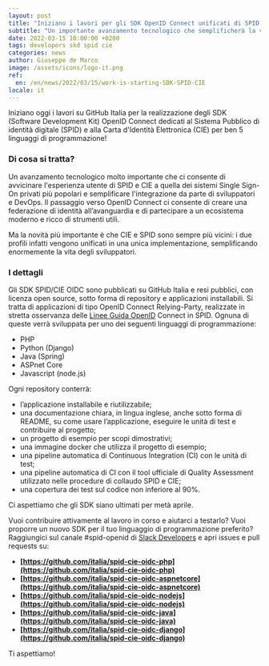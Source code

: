 ```yaml
---
layout: post
title: "Iniziano i lavori per gli SDK OpenID Connect unificati di SPID e CIE "
subtitle: "Un importante avanzamento tecnologico che semplificherà la vita degli sviluppatori"
date: 2022-03-15 10:00:00 +0200
tags: developers skd spid cie
categories: news
author: Giuseppe de Marco
image: /assets/icons/logo-it.png
ref:
  en: /en/news/2022/03/15/work-is-starting-SDK-SPID-CIE
locale: it
---
```


Iniziano oggi i lavori su GitHub Italia per la realizzazione degli SDK (Software Development Kit) OpenID Connect dedicati al Sistema Pubblico di identità digitale (SPID) e alla Carta d'Identità Elettronica (CIE) per ben 5 linguaggi di programmazione!

### Di cosa si tratta? 

Un avanzamento tecnologico molto importante che ci consente di avvicinare l'esperienza utente di SPID e CIE a quella dei sistemi Single Sign-On privati più popolari e semplificare l'integrazione da parte di sviluppatori e DevOps. Il passaggio verso OpenID Connect ci consente di creare una federazione di identità all’avanguardia e di partecipare a un ecosistema moderno e ricco di strumenti utili.

Ma la novità più importante è che CIE e SPID sono sempre più vicini: i due profili infatti vengono unificati in una unica implementazione, semplificando enormemente la vita degli sviluppatori.

### I dettagli

Gli SDK SPID/CIE OIDC sono pubblicati su GitHub Italia e resi pubblici, con licenza open source, sotto forma di repository e applicazioni installabili. Si tratta di applicazioni di tipo OpenID Connect Relying-Party, realizzate in stretta osservanza delle [Linee Guida OpenID](https://www.agid.gov.it/sites/default/files/repository_files/linee_guida_openid_connect_in_spid.pdf) Connect in SPID. Ognuna di queste verrà sviluppata per uno dei seguenti linguaggi di programmazione:

- PHP
- Python (Django)
- Java (Spring)
- ASPnet Core
- Javascript (node.js)

Ogni repository conterrà:

- l’applicazione installabile e riutilizzabile;
- una documentazione chiara, in lingua inglese, anche sotto forma di README, su come usare l’applicazione, eseguire le unità di test e contribuire al progetto;
- un progetto di esempio per scopi dimostrativi;
- una immagine docker che utilizza il progetto di esempio;
- una pipeline automatica di Continuous Integration (CI) con le unità di test;
- una pipeline automatica di CI con il tool ufficiale di Quality Assessment utilizzato nelle procedure di collaudo SPID e CIE;
- una copertura dei test sul codice non inferiore al 90%.

Ci aspettiamo che gli SDK siano ultimati per metà aprile.

Vuoi contribuire attivamente al lavoro in corso e aiutarci a testarlo? Vuoi proporre un nuovo SDK per il tuo linguaggio di programmazione preferito? Raggiungici sul canale #spid-openid di [Slack Developers](https://slack.developers.italia.it/) e apri issues e pull requests su:

- **[https://github.com/italia/spid-cie-oidc-php](https://github.com/italia/spid-cie-oidc-php)**
- **[https://github.com/italia/spid-cie-oidc-aspnetcore](https://github.com/italia/spid-cie-oidc-aspnetcore)**
- **[https://github.com/italia/spid-cie-oidc-nodejs](https://github.com/italia/spid-cie-oidc-nodejs)**
- **[https://github.com/italia/spid-cie-oidc-java](https://github.com/italia/spid-cie-oidc-java)**
- **[https://github.com/italia/spid-cie-oidc-django](https://github.com/italia/spid-cie-oidc-django)**


Ti aspettiamo!
